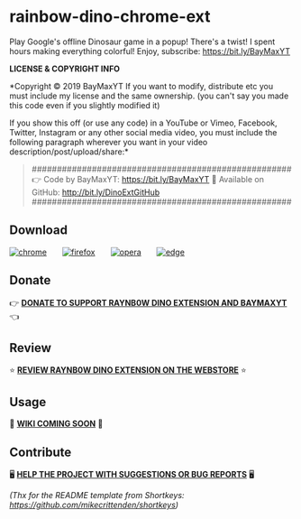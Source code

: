 # rainbow-dino-chrome-ext
Play Google's offline Dinosaur game in a popup! There's a twist! I spent hours making everything colorful! Enjoy, subscribe: https://bit.ly/BayMaxYT

**LICENSE & COPYRIGHT INFO**

*Copyright © 2019 BayMaxYT
If you want to modify, distribute etc you must include my license and the same ownership. (you can't say you made this code even if you slightly modified it)


If you show this off (or use any code) in a YouTube or Vimeo, Facebook, Twitter, Instagram or any other social media video, you must include the following paragraph wherever you want in your video description/post/upload/share:*

> ####################################################
> 👉 Code by BayMaxYT: https://bit.ly/BayMaxYT
> 🔗 Available on GitHub: http://bit.ly/DinoExtGitHub
> ####################################################



## Download

[![chrome](https://user-images.githubusercontent.com/32261/33695359-fe69c322-daca-11e7-8fd3-7a0126d08852.png)](https://pastebin.com/KnWjVWF9)&nbsp;&nbsp;&nbsp;&nbsp;&nbsp;&nbsp;
[![firefox](https://user-images.githubusercontent.com/32261/33695357-fe523b9e-daca-11e7-852b-6af15186b8c7.png)](https://pastebin.com/uV4VDHzi)&nbsp;&nbsp;&nbsp;&nbsp;&nbsp;&nbsp;
[![opera](https://user-images.githubusercontent.com/32261/33695358-fe5e604a-daca-11e7-85cb-48e98367030d.png)](https://pastebin.com/KnWjVWF9)&nbsp;&nbsp;&nbsp;&nbsp;&nbsp;&nbsp;
[![edge](https://user-images.githubusercontent.com/32261/33695356-fe474342-daca-11e7-8777-e163d19bcbf4.png)](https://pastebin.com/KnWjVWF9)&nbsp;&nbsp;&nbsp;&nbsp;&nbsp;&nbsp;

## Donate

👉 **[DONATE TO SUPPORT RAYNB0W DINO EXTENSION AND BAYMAXYT](https://en.tipeee.com/baymax-iii)** 👈 

## Review

⭐ **[REVIEW RAYNB0W DINO EXTENSION ON THE WEBSTORE](soon)** ⭐

## Usage

📝 **[WIKI COMING SOON](https://github.com/ZeWhiteHatHacker/rainbow-dino-chrome-ext/wiki)** 📝

## Contribute

🖥️ **[HELP THE PROJECT WITH SUGGESTIONS OR BUG REPORTS](https://github.com/ZeWhiteHatHacker/rainbow-dino-chrome-ext/issues)** 🖥️


*(Thx for the README template from Shortkeys: https://github.com/mikecrittenden/shortkeys)*
